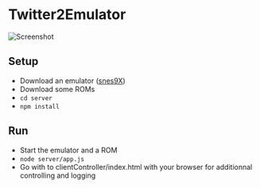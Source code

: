 Twitter2Emulator
================

![Screenshot](http://grabs.lucasmouilleron.com/Screen%20Shot%202015-11-23%20at%2015.42.07.png)

Setup
-----
- Download an emulator ([snes9X](http://www.emulator-zone.com/doc.php/snes/snes9x.html))
- Download some ROMs
- ```cd server```
- ```npm install```

Run
---
- Start the emulator and a ROM
- ```node server/app.js```
- Go with to clientController/index.html with your browser for additionnal controlling and logging
